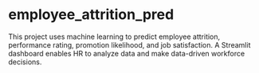 # employee_attrition_pred
This project uses machine learning to predict employee attrition, performance rating, promotion likelihood, and job satisfaction. A Streamlit dashboard enables HR to analyze data and make data-driven workforce decisions.
